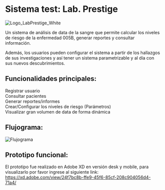 # Sistema test: Lab. Prestige


![Logo_LabPrestige_White](https://user-images.githubusercontent.com/110141929/181408643-60614b83-30f4-48db-8bce-70ccd43e3bf4.png)


Un sistema de análisis de data de la sangre que permite calcular los niveles de riesgo de la enfermedad 005B, generar reportes y consultar información.

Además, los usuarios pueden configurar el sistema a partir de los hallazgos de sus investigaciones y así tener un sistema parametrizable y al día con sus nuevos descubrimientos.   

## Funcionalidades principales:

Registrar usuario\
Consultar pacientes\
Generar reportes/informes\
Crear/Configurar los niveles de riesgo (Parámetros)\
Visualizar gran volumen de data de forma dinámica

## Flujograma:
![Flujograma](https://user-images.githubusercontent.com/110141929/181408144-010f1e1c-171d-4050-83ee-7b9bbb5e88a6.png)

## Prototipo funcional:
El prototipo fue realizado en Adobe XD en versión desk y mobile, para visualizarlo por favor ingrese al siguiente link: https://xd.adobe.com/view/24f7bc8b-ffe9-45f6-85cf-208c904056d4-71a4/
